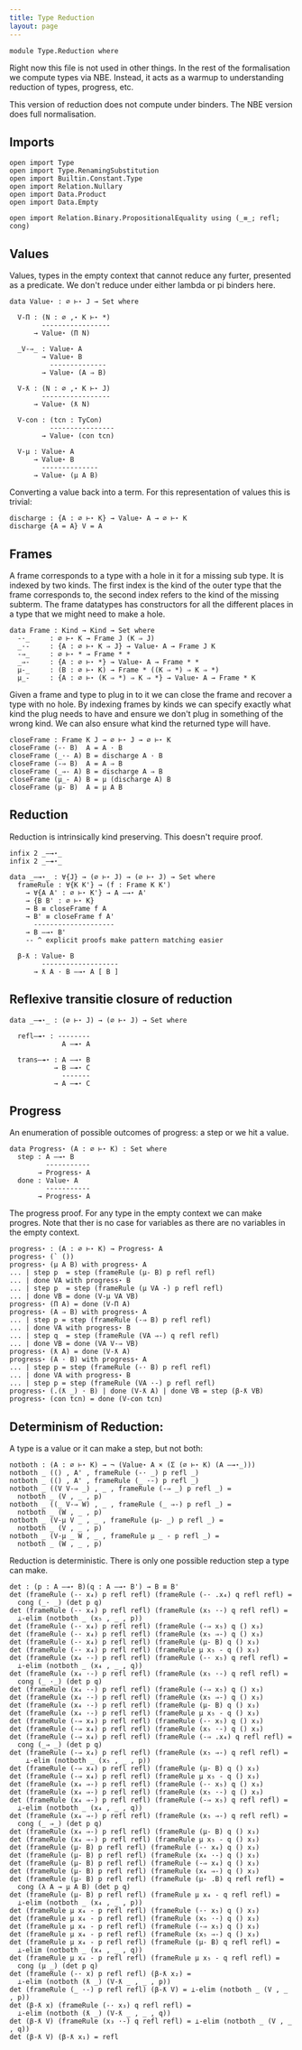 ```yaml
---
title: Type Reduction
layout: page
---
```


```
module Type.Reduction where
```

Right now this file is not used in other things. In the rest of the
formalisation we compute types via NBE. Instead, it acts as a warmup
to understanding reduction of types, progress, etc.

This version of reduction does not compute under binders. The NBE
version does full normalisation.

## Imports

```
open import Type
open import Type.RenamingSubstitution
open import Builtin.Constant.Type
open import Relation.Nullary
open import Data.Product
open import Data.Empty

open import Relation.Binary.PropositionalEquality using (_≡_; refl; cong)
```

## Values

Values, types in the empty context that cannot reduce any furter,
presented as a predicate. We don't reduce under either lambda or pi
binders here.

```
data Value⋆ : ∅ ⊢⋆ J → Set where

  V-Π : (N : ∅ ,⋆ K ⊢⋆ *)
        -----------------
      → Value⋆ (Π N)

  _V-⇒_ : Value⋆ A
        → Value⋆ B
          --------------
        → Value⋆ (A ⇒ B)

  V-ƛ : (N : ∅ ,⋆ K ⊢⋆ J)
        -----------------
      → Value⋆ (ƛ N)

  V-con : (tcn : TyCon)
          ----------------
        → Value⋆ (con tcn)

  V-μ : Value⋆ A
      → Value⋆ B
        --------------
      → Value⋆ (μ A B)
```

Converting a value back into a term. For this representation of values
this is trivial:

```
discharge : {A : ∅ ⊢⋆ K} → Value⋆ A → ∅ ⊢⋆ K
discharge {A = A} V = A
```

## Frames

A frame corresponds to a type with a hole in it for a missing sub
type. It is indexed by two kinds. The first index is the kind of the
outer type that the frame corresponds to, the second index refers to
the kind of the missing subterm. The frame datatypes has constructors
for all the different places in a type that we might need to make a
hole.

```
data Frame : Kind → Kind → Set where
  -·_     : ∅ ⊢⋆ K → Frame J (K ⇒ J)
  _·-     : {A : ∅ ⊢⋆ K ⇒ J} → Value⋆ A → Frame J K
  -⇒_     : ∅ ⊢⋆ * → Frame * *
  _⇒-     : {A : ∅ ⊢⋆ *} → Value⋆ A → Frame * *
  μ-_     : (B : ∅ ⊢⋆ K) → Frame * ((K ⇒ *) ⇒ K ⇒ *)
  μ_-     : {A : ∅ ⊢⋆ (K ⇒ *) ⇒ K ⇒ *} → Value⋆ A → Frame * K
```

Given a frame and type to plug in to it we can close the frame and
recover a type with no hole. By indexing frames by kinds we can
specify exactly what kind the plug needs to have and ensure we don't
plug in something of the wrong kind. We can also ensure what kind the
returned type will have.

```
closeFrame : Frame K J → ∅ ⊢⋆ J → ∅ ⊢⋆ K
closeFrame (-· B)  A = A · B
closeFrame (_·- A) B = discharge A · B
closeFrame (-⇒ B)  A = A ⇒ B
closeFrame (_⇒- A) B = discharge A ⇒ B
closeFrame (μ_- A) B = μ (discharge A) B
closeFrame (μ- B)  A = μ A B
```


## Reduction

Reduction is intrinsically kind preserving. This doesn't require proof.

```
infix 2 _—→⋆_
infix 2 _—↠⋆_

data _—→⋆_ : ∀{J} → (∅ ⊢⋆ J) → (∅ ⊢⋆ J) → Set where
  frameRule : ∀{K K'} → (f : Frame K K')
    → ∀{A A' : ∅ ⊢⋆ K'} → A —→⋆ A'
    → {B B' : ∅ ⊢⋆ K}
    → B ≡ closeFrame f A
    → B' ≡ closeFrame f A'
      --------------------
    → B —→⋆ B'
    -- ^ explicit proofs make pattern matching easier

  β-ƛ : Value⋆ B
        -------------------
      → ƛ A · B —→⋆ A [ B ]
```

## Reflexive transitie closure of reduction

```
data _—↠⋆_ : (∅ ⊢⋆ J) → (∅ ⊢⋆ J) → Set where

  refl—↠⋆ : --------
             A —↠⋆ A

  trans—↠⋆ : A —→⋆ B
           → B —↠⋆ C
             -------
           → A —↠⋆ C
```

## Progress

An enumeration of possible outcomes of progress: a step or we hit a value.

```
data Progress⋆ (A : ∅ ⊢⋆ K) : Set where
  step : A —→⋆ B
         -----------
       → Progress⋆ A
  done : Value⋆ A
         -----------
       → Progress⋆ A
```

The progress proof. For any type in the empty context we can make
progres. Note that ther is no case for variables as there are no
variables in the empty context.

```
progress⋆ : (A : ∅ ⊢⋆ K) → Progress⋆ A
progress⋆ (` ())
progress⋆ (μ A B) with progress⋆ A
... | step p  = step (frameRule (μ- B) p refl refl)
... | done VA with progress⋆ B
... | step p  = step (frameRule (μ VA -) p refl refl)
... | done VB = done (V-μ VA VB)
progress⋆ (Π A) = done (V-Π A)
progress⋆ (A ⇒ B) with progress⋆ A
... | step p = step (frameRule (-⇒ B) p refl refl)
... | done VA with progress⋆ B
... | step q  = step (frameRule (VA ⇒-) q refl refl)
... | done VB = done (VA V-⇒ VB)
progress⋆ (ƛ A) = done (V-ƛ A)
progress⋆ (A · B) with progress⋆ A
... | step p = step (frameRule (-· B) p refl refl)
... | done VA with progress⋆ B
... | step p = step (frameRule (VA ·-) p refl refl)
progress⋆ (.(ƛ _) · B) | done (V-ƛ A) | done VB = step (β-ƛ VB)
progress⋆ (con tcn) = done (V-con tcn)
```

## Determinism of Reduction:

A type is a value or it can make a step, but not both:

```
notboth : (A : ∅ ⊢⋆ K) → ¬ (Value⋆ A × (Σ (∅ ⊢⋆ K) (A —→⋆_)))
notboth _ (() , A' , frameRule (-· _) p refl _)
notboth _ (() , A' , frameRule (_ ·-) p refl _)
notboth _ ((V V-⇒ _) , _ , frameRule (-⇒ _) p refl _) =
  notboth _ (V , _ , p)
notboth _ ((_ V-⇒ W) , _ , frameRule (_ ⇒-) p refl _) =
  notboth _ (W , _ , p)
notboth _ (V-μ V _ , _ , frameRule (μ- _) p refl _) =
  notboth _ (V , _ , p)
notboth _ (V-μ _ W , _ , frameRule μ _ - p refl _) =
  notboth _ (W , _ , p)
```

Reduction is deterministic. There is only one possible reduction step
a type can make.

```
det : (p : A —→⋆ B)(q : A —→⋆ B') → B ≡ B'
det (frameRule (-· x₄) p refl refl) (frameRule (-· .x₄) q refl refl) =
  cong (_· _) (det p q)
det (frameRule (-· x₄) p refl refl) (frameRule (x₅ ·-) q refl refl) =
  ⊥-elim (notboth _ (x₅ , _ , p))
det (frameRule (-· x₄) p refl refl) (frameRule (-⇒ x₅) q () x₃)
det (frameRule (-· x₄) p refl refl) (frameRule (x₅ ⇒-) q () x₃)
det (frameRule (-· x₄) p refl refl) (frameRule (μ- B) q () x₃)
det (frameRule (-· x₄) p refl refl) (frameRule μ x₅ - q () x₃)
det (frameRule (x₄ ·-) p refl refl) (frameRule (-· x₅) q refl refl) =
  ⊥-elim (notboth _ (x₄ , _ , q))
det (frameRule (x₄ ·-) p refl refl) (frameRule (x₅ ·-) q refl refl) =
  cong (_ ·_) (det p q)
det (frameRule (x₄ ·-) p refl refl) (frameRule (-⇒ x₅) q () x₃)
det (frameRule (x₄ ·-) p refl refl) (frameRule (x₅ ⇒-) q () x₃)
det (frameRule (x₄ ·-) p refl refl) (frameRule (μ- B) q () x₃)
det (frameRule (x₄ ·-) p refl refl) (frameRule μ x₅ - q () x₃)
det (frameRule (-⇒ x₄) p refl refl) (frameRule (-· x₅) q () x₃)
det (frameRule (-⇒ x₄) p refl refl) (frameRule (x₅ ·-) q () x₃)
det (frameRule (-⇒ x₄) p refl refl) (frameRule (-⇒ .x₄) q refl refl) =
  cong (_⇒ _) (det p q)
det (frameRule (-⇒ x₄) p refl refl) (frameRule (x₅ ⇒-) q refl refl) =
    ⊥-elim (notboth _ (x₅ , _ , p))
det (frameRule (-⇒ x₄) p refl refl) (frameRule (μ- B) q () x₃)
det (frameRule (-⇒ x₄) p refl refl) (frameRule μ x₅ - q () x₃)
det (frameRule (x₄ ⇒-) p refl refl) (frameRule (-· x₅) q () x₃)
det (frameRule (x₄ ⇒-) p refl refl) (frameRule (x₅ ·-) q () x₃)
det (frameRule (x₄ ⇒-) p refl refl) (frameRule (-⇒ x₅) q refl refl) =
  ⊥-elim (notboth _ (x₄ , _ , q))
det (frameRule (x₄ ⇒-) p refl refl) (frameRule (x₅ ⇒-) q refl refl) =
  cong (_ ⇒_) (det p q)
det (frameRule (x₄ ⇒-) p refl refl) (frameRule (μ- B) q () x₃)
det (frameRule (x₄ ⇒-) p refl refl) (frameRule μ x₅ - q () x₃)
det (frameRule (μ- B) p refl refl) (frameRule (-· x₄) q () x₃)
det (frameRule (μ- B) p refl refl) (frameRule (x₄ ·-) q () x₃)
det (frameRule (μ- B) p refl refl) (frameRule (-⇒ x₄) q () x₃)
det (frameRule (μ- B) p refl refl) (frameRule (x₄ ⇒-) q () x₃)
det (frameRule (μ- B) p refl refl) (frameRule (μ- .B) q refl refl) =
  cong (λ A → μ A B) (det p q) 
det (frameRule (μ- B) p refl refl) (frameRule μ x₄ - q refl refl) =
  ⊥-elim (notboth _ (x₄ , _ , p))
det (frameRule μ x₄ - p refl refl) (frameRule (-· x₅) q () x₃)
det (frameRule μ x₄ - p refl refl) (frameRule (x₅ ·-) q () x₃)
det (frameRule μ x₄ - p refl refl) (frameRule (-⇒ x₅) q () x₃)
det (frameRule μ x₄ - p refl refl) (frameRule (x₅ ⇒-) q () x₃)
det (frameRule μ x₄ - p refl refl) (frameRule (μ- B) q refl refl) =
  ⊥-elim (notboth _ (x₄ , _ , q))
det (frameRule μ x₄ - p refl refl) (frameRule μ x₅ - q refl refl) =
  cong (μ _) (det p q) 
det (frameRule (-· x) p refl refl) (β-ƛ x₂) =
  ⊥-elim (notboth (ƛ _) (V-ƛ _ , _ , p))
det (frameRule (_ ·-) p refl refl) (β-ƛ V) = ⊥-elim (notboth _ (V , _ , p))
det (β-ƛ x) (frameRule (-· x₃) q refl refl) =
  ⊥-elim (notboth (ƛ _) (V-ƛ _ , _ , q))
det (β-ƛ V) (frameRule (x₃ ·-) q refl refl) = ⊥-elim (notboth _ (V , _ , q))
det (β-ƛ V) (β-ƛ x₁) = refl
```
